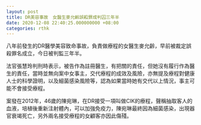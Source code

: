 ```yaml
---
layout: post
title: DR美容事故　女醫生麥允齡誤殺罪成判囚三年半
date: 2020-12-08 22:40:25.000000000 +08:00
categories: rthk
---
```


八年前發生的DR醫學美容致命事故，負責做療程的女醫生麥允齡，早前被裁定誤殺罪名成立，今日被判監三年半。

法官張慧玲判刑時表示，被告作為註冊醫生，有把關的責任，但她沒有履行作為醫生的責任，當時並無向案中女事主，交代療程的成效及風險，亦無提及療程對健康人士的科學證明，以及細菌感染風險等，認為如果當時她有交代以上情況，事主可能不會接受療程。

案發在2012年，46歲的陳宛琳，在DR接受一項叫做CIK的療程，聲稱抽取客人的血液，培植後重新注射體內，可以加強免疫力，陳宛琳最終因為細菌感染，出現器官衰竭死亡，另外兩名接受療程的女顧客亦因此傷殘。
